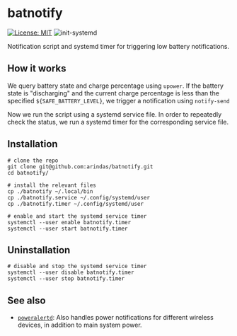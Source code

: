 # batnotify
[![License: MIT](https://img.shields.io/badge/License-MIT-yellow.svg)](https://opensource.org/licenses/MIT)
![init-systemd](https://img.shields.io/badge/init-systemd-brightgreen)

Notification script and systemd timer for triggering low battery notifications.

## How it works
We query battery state and charge percentage using `upower`. If the battery
state is "discharging" and the current charge percentage is less than the
specified `${SAFE_BATTERY_LEVEL}`, we trigger a notification using `notify-send`

Now we run the script using a systemd service file. In order to repeatedly check
the status, we run a systemd timer for the corresponding service file.

## Installation

```
# clone the repo
git clone git@github.com:arindas/batnotify.git
cd batnotify/

# install the relevant files
cp ./batnotify ~/.local/bin
cp ./batnotify.service ~/.config/systemd/user
cp ./batnotify.timer ~/.config/systemd/user

# enable and start the systemd service timer
systemctl --user enable batnotify.timer
systemctl --user start batnotify.timer
```

## Uninstallation
```
# disable and stop the systemd service timer
systemctl --user disable batnotify.timer
systemctl --user stop batnotify.timer
```

## See also
- [`poweralertd`](https://sr.ht/~kennylevinsen/poweralertd/): Also handles power notifications for different wireless devices, in addition to main system power.

